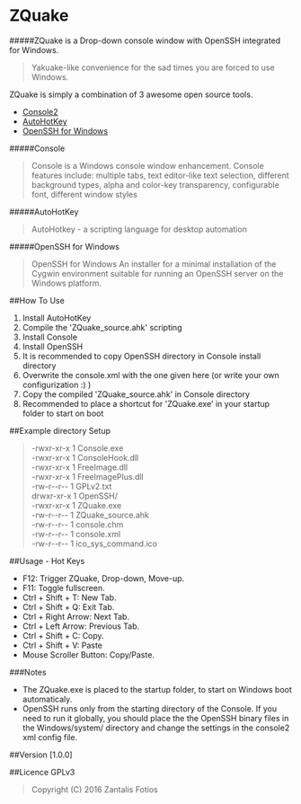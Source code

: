 # ZQuake
#####ZQuake is a Drop-down console window with OpenSSH integrated for Windows.
>Yakuake-like convenience for the sad times you are forced to use Windows.

ZQuake is simply a combination of 3 awesome open source tools.
 - [Console2]
 - [AutoHotKey]
 - [OpenSSH for Windows]

#####Console
>Console is a Windows console window enhancement. Console features include: multiple tabs, text editor-like text selection, different background types, alpha and color-key transparency, configurable font, different window styles

#####AutoHotKey
>AutoHotkey - a scripting language for desktop automation

#####OpenSSH for Windows
>OpenSSH for Windows An installer for a minimal installation of the Cygwin environment suitable for running an OpenSSH server on the Windows platform.

##How To Use
1. Install AutoHotKey
2. Compile the 'ZQuake_source.ahk' scripting
3. Install Console
4. Install OpenSSH
5. It is recommended to copy OpenSSH directory in Console install directory 
6. Overwrite the console.xml with the one given here (or write your own configurization :) )
7. Copy the compiled 'ZQuake_source.ahk' in Console directory
8. Recommended to place a shortcut for 'ZQuake.exe' in your startup folder to start on boot

##Example directory Setup
>-rwxr-xr-x 1 Console.exe <br />
>-rwxr-xr-x 1 ConsoleHook.dll <br />
>-rwxr-xr-x 1 FreeImage.dll <br />
>-rwxr-xr-x 1 FreeImagePlus.dll <br />
>-rw-r--r-- 1 GPLv2.txt <br />
>drwxr-xr-x 1 OpenSSH/ <br />
>-rwxr-xr-x 1 ZQuake.exe <br />
>-rw-r--r-- 1 ZQuake_source.ahk <br />
>-rw-r--r-- 1 console.chm <br />
>-rw-r--r-- 1 console.xml <br />
>-rw-r--r-- 1 ico_sys_command.ico <br />


##Usage - Hot Keys
  * F12: Trigger ZQuake, Drop-down, Move-up.
  * F11: Toggle fullscreen.
  * Ctrl + Shift + T: New Tab.
  * Ctrl + Shift + Q: Exit Tab.
  * Ctrl + Right Arrow: Next Tab.
  * Ctrl + Left Arrow: Previous Tab.
  * Ctrl + Shift + C: Copy.
  * Ctrl + Shift + V: Paste
  * Mouse Scroller Button: Copy/Paste.

###Notes 
  * The ZQuake.exe is placed to the startup folder, to start on Windows boot automaticaly.
  * OpenSSH runs only from the starting directory of the Console. If you need to run it globally, you should place the the OpenSSH binary files in the Windows/system/ directory and change the settings in the console2 xml config file.

##Version
[1.0.0]

##Licence
GPLv3

>Copyright (C) 2016  Zantalis Fotios





[console2]:http://sourceforge.net/projects/console/
[autohotkey]:http://www.autohotkey.com/
[openssh for windows]:http://sourceforge.net/projects/sshwindows/
